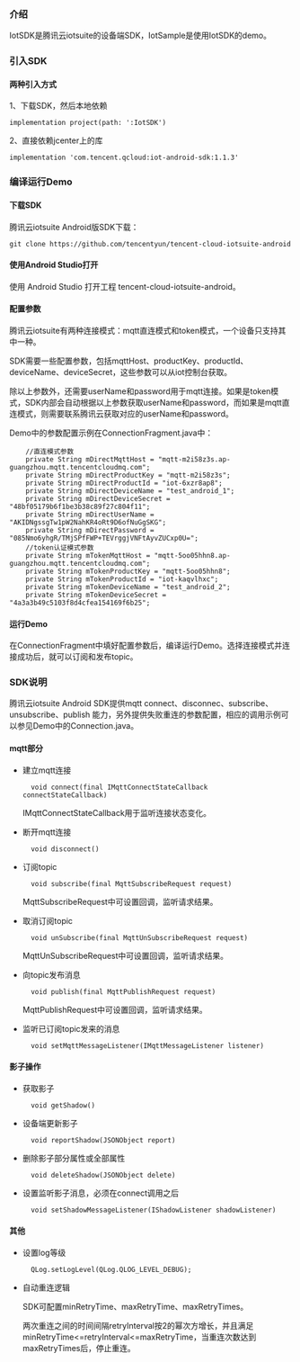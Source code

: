 
### 介绍

IotSDK是腾讯云iotsuite的设备端SDK，IotSample是使用IotSDK的demo。

### 引入SDK

#### 两种引入方式

1、下载SDK，然后本地依赖

    implementation project(path: ':IotSDK')

2、直接依赖jcenter上的库

    implementation 'com.tencent.qcloud:iot-android-sdk:1.1.3'

### 编译运行Demo

#### 下载SDK

腾讯云iotsuite Android版SDK下载：

    git clone https://github.com/tencentyun/tencent-cloud-iotsuite-android

#### 使用Android Studio打开

使用 Android Studio 打开工程 tencent-cloud-iotsuite-android。

#### 配置参数

腾讯云iotsuite有两种连接模式：mqtt直连模式和token模式，一个设备只支持其中一种。

SDK需要一些配置参数，包括mqttHost、productKey、productId、deviceName、deviceSecret，这些参数可以从iot控制台获取。

除以上参数外，还需要userName和password用于mqtt连接。如果是token模式，SDK内部会自动根据以上参数获取userName和password，而如果是mqtt直连模式，则需要联系腾讯云获取对应的userName和password。

Demo中的参数配置示例在ConnectionFragment.java中：

```
    //直连模式参数
    private String mDirectMqttHost = "mqtt-m2i58z3s.ap-guangzhou.mqtt.tencentcloudmq.com";
    private String mDirectProductKey = "mqtt-m2i58z3s";
    private String mDirectProductId = "iot-6xzr8ap8";
    private String mDirectDeviceName = "test_android_1";
    private String mDirectDeviceSecret = "48bf05179b6f1be3b38c89f27c804f11";
    private String mDirectUserName = "AKIDNgssgTw1pW2NahKR4oRt9D6ofNuGgSKG";
    private String mDirectPassword = "085Nmo6yhgR/TMjSPfFWP+TEVrggjVNFtAyvZUCxp0U=";
    //token认证模式参数
    private String mTokenMqttHost = "mqtt-5oo05hhn8.ap-guangzhou.mqtt.tencentcloudmq.com";
    private String mTokenProductKey = "mqtt-5oo05hhn8";
    private String mTokenProductId = "iot-kaqvlhxc";
    private String mTokenDeviceName = "test_android_2";
    private String mTokenDeviceSecret = "4a3a3b49c5103f8d4cfea154169f6b25";
```
#### 运行Demo

在ConnectionFragment中填好配置参数后，编译运行Demo。选择连接模式并连接成功后，就可以订阅和发布topic。

### SDK说明

腾讯云iotsuite Android SDK提供mqtt connect、disconnec、subscribe、unsubscribe、publish 能力，另外提供失败重连的参数配置，相应的调用示例可以参见Demo中的Connection.java。

#### mqtt部分

- 建立mqtt连接

        void connect(final IMqttConnectStateCallback connectStateCallback)
    
    IMqttConnectStateCallback用于监听连接状态变化。

- 断开mqtt连接

        void disconnect()
    
- 订阅topic

        void subscribe(final MqttSubscribeRequest request)

    MqttSubscribeRequest中可设置回调，监听请求结果。

- 取消订阅topic

        void unSubscribe(final MqttUnSubscribeRequest request)

    MqttUnSubscribeRequest中可设置回调，监听请求结果。

- 向topic发布消息

        void publish(final MqttPublishRequest request)

    MqttPublishRequest中可设置回调，监听请求结果。

- 监听已订阅topic发来的消息

        void setMqttMessageListener(IMqttMessageListener listener)

#### 影子操作

- 获取影子

        void getShadow()

- 设备端更新影子

        void reportShadow(JSONObject report)

- 删除影子部分属性或全部属性

        void deleteShadow(JSONObject delete)

- 设置监听影子消息，必须在connect调用之后

        void setShadowMessageListener(IShadowListener shadowListener)

#### 其他

- 设置log等级

        QLog.setLogLevel(QLog.QLOG_LEVEL_DEBUG);

- 自动重连逻辑

    SDK可配置minRetryTime、maxRetryTime、maxRetryTimes。

    两次重连之间的时间间隔retryInterval按2的幂次方增长，并且满足 minRetryTime<=retryInterval<=maxRetryTime，当重连次数达到maxRetryTimes后，停止重连。